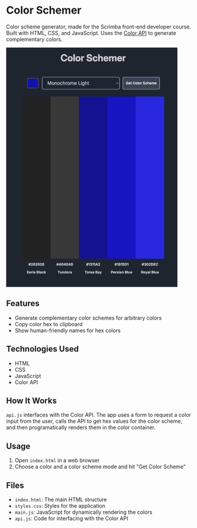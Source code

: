 # Color Schemer

Color scheme generator, made for the Scrimba front-end developer course. Built with HTML, CSS, and JavaScript. Uses the [Color API](https://www.thecolorapi.com/) to generate complementary colors.

![GIF](images/app-animation.gif)

## Features

- Generate complementary color schemes for arbitrary colors
- Copy color hex to clipboard
- Show human-friendly names for hex colors

## Technologies Used

- HTML
- CSS
- JavaScript
- Color API

## How It Works

`api.js` interfaces with the Color API. The app uses a form to request a color input from the user, calls the API to get hex values for the color scheme, and then programatically renders them in the color container.

## Usage

1. Open `index.html` in a web browser
2. Choose a color and a color scheme mode and hit "Get Color Scheme"

## Files

- `index.html`: The main HTML structure
- `styles.css`: Styles for the application
- `main.js`: JavaScript for dynamically rendering the colors
- `api.js`: Code for interfacing with the Color API